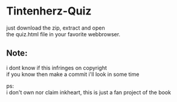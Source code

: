 # Tintenherz-Quiz

just download the zip, extract and open <br>
the quiz.html file in your favorite webbrowser.

## Note:
i dont know if this infringes on copyright <br>
if you know then make a commit i'll look in some time



ps:<br>
i don't own nor claim inkheart, this is just a fan project of the book
